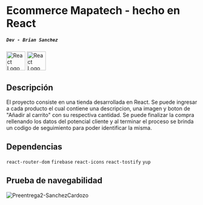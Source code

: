 # Ecommerce Mapatech - hecho en React
##### `Dev - Brian Sanchez`
<img src="https://cdn4.iconfinder.com/data/icons/logos-3/600/React.js_logo-1024.png" alt="React Logo" width=50 />
<img src="https://firebase.google.com/static/images/brand-guidelines/logo-logomark.png?hl=es-419" alt="React Logo" width=50 />



## Descripción
El proyecto consiste en una tienda desarrollada en React. Se puede ingresar a cada producto el cual contiene una descripcion, una imagen y boton de "Añadir al carrito" con su respectiva cantidad. Se puede finalizar la compra rellenando los datos del potencial cliente y al terminar el proceso se brinda un codigo de seguimiento para poder identificar la misma. 

## Dependencias
`react-router-dom` `firebase` `react-icons` `react-tostify` `yup`

## Prueba de navegabilidad

![Preentrega2-SanchezCardozo](https://github.com/user-attachments/assets/e5edcaa3-27b9-4b9d-b43e-5d15bc485b2a)

